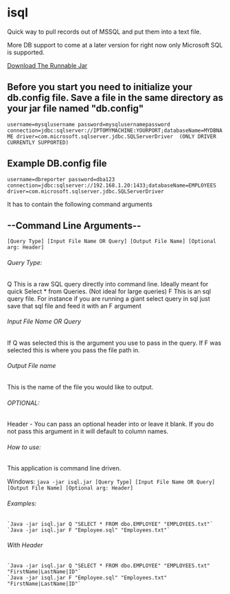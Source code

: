 # isql
Quick way to pull records out of MSSQL and put them into a text file.

More DB support to come at a later version for right now only Microsoft SQL is supported.

<a href="https://files.fm/f/key3qdsr">Download The Runnable Jar</a>

## Before you start you need to initialize your db.config file. Save a file in  the same directory as your jar file named "db.config"

`username=mysqlusername
password=mysqlusernamepassword
connection=jdbc:sqlserver://IPTOMYMACHINE:YOURPORT;databaseName=MYDBNAME
driver=com.microsoft.sqlserver.jdbc.SQLServerDriver  (ONLY DRIVER CURRENTLY SUPPORTED)`

## Example DB.config file
  `username=dbreporter
  password=dba123
  connection=jdbc:sqlserver://192.168.1.20:1433;databaseName=EMPLOYEES
  driver=com.microsoft.sqlserver.jdbc.SQLServerDriver`

It has to contain the following command arguments

## --Command Line Arguments--

`[Query Type] [Input File Name OR Query] [Output File Name] [Optional arg: Header]`

###### Query Type:
  Q This is a raw SQL query directly into command line. Ideally meant for quick Select * from Queries. (Not ideal for large queries)
  F This is an sql query file. For instance if you are running a giant select query in sql just save that sql file and feed it with an F argument

###### Input File Name OR Query
  If Q was selected this is the argument you use to pass in the query.
  If F was selected this is where you pass the file path in.

###### Output File name
  This is the name of the file you would like to output.
  
###### OPTIONAL:
  Header - You can pass an optional header into or leave it blank. If you do not pass this argument in it will default to column names.

###### How to use:
  This application is command line driven.
  
  Windows:
    `java -jar isql.jar [Query Type] [Input File Name OR Query] [Output File Name] [Optional arg: Header]`

###### Examples:
    `Java -jar isql.jar Q "SELECT * FROM dbo.EMPLOYEE" "EMPLOYEES.txt"`
    `Java -jar isql.jar F "Employee.sql" "Employees.txt"`
###### With Header
    `Java -jar isql.jar Q "SELECT * FROM dbo.EMPLOYEE" "EMPLOYEES.txt" "FirstName|LastName|ID"`
    `Java -jar isql.jar F "Employee.sql" "Employees.txt" "FirstName|LastName|ID"`
